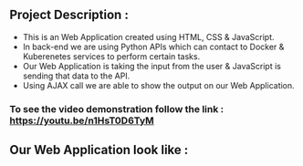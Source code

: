 ## Project Description :
- This is an Web Application created using HTML, CSS & JavaScript.
- In back-end we are using Python APIs which can contact to Docker & Kuberenetes services to perform certain tasks.
- Our Web Application is taking the input from the user & JavaScript is sending that data to the API.
- Using AJAX call we are able to show the output on our Web Application.

### To see the video demonstration follow the link : https://youtu.be/n1HsT0D6TyM

## Our Web Application look like :
